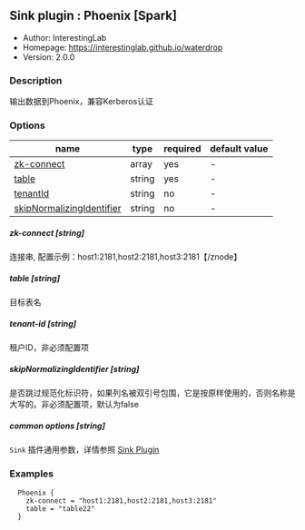 ## Sink plugin : Phoenix [Spark]

* Author: InterestingLab
* Homepage: https://interestinglab.github.io/waterdrop
* Version: 2.0.0

### Description

输出数据到Phoenix，兼容Kerberos认证

### Options

| name | type | required | default value |
| --- | --- | --- | --- |
| [zk-connect](#zk-connect-string) | array | yes | - |
| [table](#table-string) | string | yes | - |
| [tenantId](#tenant-id-string) | string | no | - |
| [skipNormalizingIdentifier](#skipNormalizingIdentifier-string) | string | no | - |

##### zk-connect [string]

连接串, 配置示例：host1:2181,host2:2181,host3:2181【/znode】

##### table [string]

目标表名

##### tenant-id [string]

租户ID，非必须配置项

##### skipNormalizingIdentifier [string]

是否跳过规范化标识符，如果列名被双引号包围，它是按原样使用的，否则名称是大写的。非必须配置项，默认为false

##### common options [string]

`Sink` 插件通用参数，详情参照 [Sink Plugin](/zh-cn/v2/spark/configuration/sink-plugins/)

### Examples

```
  Phoenix {
    zk-connect = "host1:2181,host2:2181,host3:2181"
    table = "table22"
  }
```
